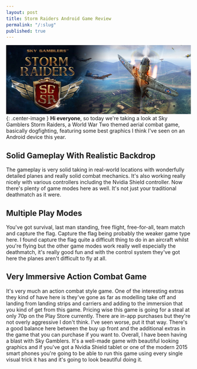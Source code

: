 ```yaml
---
layout: post
title: Storm Raiders Android Game Review
permalink: "/:slug"
published: true
---
```

![Sky Gambler's Storm Raider](/images/storm-raiders.jpg){: .center-image }
**Hi everyone**, so today we're taking a look at Sky Gamblers Storm Raiders, a World War Two themed aerial combat game, basically dogfighting, featuring some best graphics I think I've seen on an Android device this year. 

## Solid Gameplay With Realistic Backdrop

The gameplay is very solid taking in real-world locations with wonderfully detailed planes and really solid combat mechanics. It's also working really nicely with various controllers including the Nvidia Shield controller. Now there's plenty of game modes here as well. It's not just your traditional deathmatch as it were. 

## Multiple Play Modes
You've got survival, last man standing, free flight, free-for-all, team match and capture the flag. Capture the flag being probably the weaker game type here. I found capture the flag quite a difficult thing to do in an aircraft whilst you're flying but the other game modes work really well especially the deathmatch, it's really good fun and with the control system they've got here the planes aren't difficult to fly at all. 

## Very Immersive Action Combat Game

It's very much an action combat style game. One of the interesting extras they kind of have here is they've gone as far as modelling take off and landing from landing strips and carriers and adding to the immersion that you kind of get from this game. Pricing wise this game is going for a steal at only 70p on the Play Store currently. There are in-app purchases but they're not overly aggressive I don't think. I've seen worse, put it that way. There's a good balance here between the buy up front and the additional extras in the game that you can purchase if you want to. Overall, I have been having a blast with Sky Gamblers. It's a well-made game with beautiful looking graphics and if you've got a Nvidia Shield tablet or one of the modern 2015 smart phones you're going to be able to run this game using every single visual trick it has and it's going to look beautiful doing it.